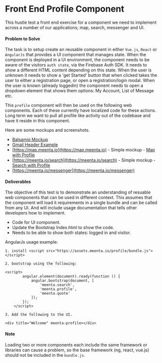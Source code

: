 # Front End Profile Component
This hustle test a front end exercise for a component we need to implement across
a number of our applications; map, search, messenger and UI.

#### Problem to Solve
The task is to setup create an reusable component in either `Vue.js`, `React` or
`AngularJs` that provides a UI component that manages state. When the component
is deployed in a UI environment, the component needs to be aware of the visitors
`auth state`, via the Firebase Auth SDK. It needs to show a different HTML content
depending on this state. When the user is unknown it needs to show a 'get Started'
button that when clicked takes the user to either a registration page, or open
a registration/login modal. When the user is known (already loggedin) the component
needs to open a dropdown element that shows them options: My Account, List of Message
etc.

This `profile` component will then be used on the following web components. Each of
these currently have localized code for these actions. Long term we want to pull
all profile like activity out of the codebase and have it reside in this component.

Here are some mockups and screenshots.

- [Balsamiq Mockup](/assets/General-Mockup.png)
- [Gmail Header Example](/assets/Google-Profile.png)
- [https://map.meenta.io](https://map.meenta.io) - Simple mockup - [Map with Profile](/assets/Map-Profile-Example.png)
- [https://meenta.io/search](https://meenta.io/search) - Simple mockup - [Search with Profile](/assets/Search-Profile-Example.png)
- [https://meenta.io/messenger](https://meenta.io/messenger)


#### Deliverables
The objective of this test is to demonstrate an understanding of resuable web
components that can be used in different context. This assumes that the component
will load it requirements in a single bundle and can be called from any UI. And
will include usage documentation that tells other developers how to implement.

- Code for UI component.
- Update the Bootstrap Index.html to show the code.
- Needs to be able to show both states: logged in and visitor.

AngularJs usage example:

    1. install <script src="https://assets.meenta.io/profile/bundle.js"></script>

    2. bootstrap using the following:

    <script>
			angular.element(document).ready(function () {
				angular.bootstrap(document, [
					'meenta.search',
					'meenta.profile',
					'meenta.quote'
				]);
			});
		</script>

    3. Add the following to the UI.

    <div title="Welcome" meenta-profile></div>

#### Note
Loading two or more components each include the same framework or libraries can
cause a problem, so the base framework (ng, react, vue.js) should not be included
in the `bundle.js`.
